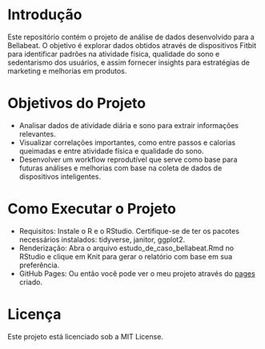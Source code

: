 # Introdução
Este repositório contém o projeto de análise de dados desenvolvido para a Bellabeat. O objetivo é explorar dados obtidos através de dispositivos Fitbit para identificar padrões na atividade física, qualidade do sono e sedentarismo dos usuários, e assim fornecer insights para estratégias de marketing e melhorias em produtos.

# Objetivos do Projeto
* Analisar dados de atividade diária e sono para extrair informações relevantes.
* Visualizar correlações importantes, como entre passos e calorias queimadas e entre atividade física e qualidade do sono.
* Desenvolver um workflow reprodutível que serve como base para futuras análises e melhorias com base na coleta de dados de dispositivos inteligentes.

# Como Executar o Projeto
* Requisitos: Instale o R e o RStudio. Certifique-se de ter os pacotes necessários instalados: tidyverse, janitor, ggplot2.
* Renderização: Abra o arquivo estudo_de_caso_bellabeat.Rmd no RStudio e clique em Knit para gerar o relatório com base em sua preferência.
* GitHub Pages: Ou então você pode ver o meu projeto através do [pages](https://gabrielcury30.github.io/bellabeat-analise/) criado.

# Licença
Este projeto está licenciado sob a MIT License.

